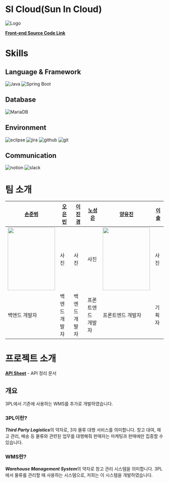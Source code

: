 # SI Cloud(Sun In Cloud)
![Logo](https://github.com/Sun-in-Cloud/SI-Cloud-Back-end/assets/89973303/b4ddd535-9744-439c-b9f9-412c8e149e6b)

**[Front-end Source Code Link](https://github.com/Sun-in-Cloud/SI-Cloud-Front-end)**

# Skills
## Language & Framework
<img alt="Java" src ="https://img.shields.io/badge/Java-007396.svg?&style=for-the-badge&logo=Java&logoColor=white"/> <img alt="Spring Boot" src ="https://img.shields.io/badge/spring%20boot-6DB33F.svg?&style=for-the-badge&logo=springboot&logoColor=white"/>
## Database
<img alt="MariaDB" src ="https://img.shields.io/badge/MariaDB-003545.svg?&style=for-the-badge&logo=mariadb&logoColor=white"/>

## Environment
<img alt="eclipse" src ="https://img.shields.io/badge/Eclipse-525C86.svg?&style=for-the-badge&logo=eclipseide&logoColor=white"/> <img alt="jira" src ="https://img.shields.io/badge/jira-0052CC.svg?&style=for-the-badge&logo=jira&logoColor=white"/> <img alt="github" src ="https://img.shields.io/badge/github-181717.svg?&style=for-the-badge&logo=github&logoColor=white"/> <img alt="git" src ="https://img.shields.io/badge/git-F05032.svg?&style=for-the-badge&logo=git&logoColor=white"/>
## Communication
<img alt="notion" src ="https://img.shields.io/badge/notion-000000.svg?&style=for-the-badge&logo=notion&logoColor=white"/> <img alt="slack" src ="https://img.shields.io/badge/slack-4A154B.svg?&style=for-the-badge&logo=slack&logoColor=white"/>
<!-- * <img alt="" src =""/> -->

# 팀 소개
|[손준범](https://github.com/junbeom-Son)|[오은빈](https://github.com/svbean77)|[이진경](https://github.com/jingyeong0604)|[노성은](https://github.com/seonggg)|[양유진](https://github.com/YYJ-1229)|[이솔](https://github.com/leessol)|
|---|---|---|---|---|---|
|<img src="https://github.com/OneTimeGroup/OneTimeTripCard/assets/89973303/af74cfa3-637d-4224-b98d-dcaa5a8bbcb6" width="150" height="200">|사진|사진|사진|<img src="https://github.com/Sun-in-Cloud/SI-Cloud-Back-end/assets/89973303/f1b5aae4-1773-4f86-9b72-51365c347806" width="150" height="200">|사진|
|백엔드 개발자|백엔드 개발자|백엔드 개발자|프론트엔드 개발자|프론트엔드 개발자|기획자|

# 프로젝트 소개
**[API Sheet](https://sustaining-eel-c8a.notion.site/2f4d305a31a54ce5bea31020ae9d9f5c?v=75654fd58e884ae08f740661f811c143)** - API 정리 문서
## 개요
3PL에서 기존에 사용하는 WMS를 추가로 개발하였습니다.
### 3PL이란?
***Third Party Logistics***의 약자로, 3자 물류 대행 서비스를 의미합니다. 
창고 대여, 재고 관리, 배송 등 물류와 관련된 업무를 대행해줘 판매자는 마케팅과 판매에만 집중할 수 있습니다.
### WMS란?
***Warehouse Management System***의 약자로 창고 관리 시스템을 의미합니다.
3PL에서 물류를 관리할 때 사용하는 시스템으로, 저희는 이 시스템을 개발하였습니다.
